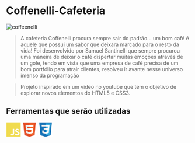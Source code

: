 # Coffenelli-Cafeteria

![coffeenelli](https://user-images.githubusercontent.com/89052474/147025355-225011b1-2eb2-45b1-93dc-0dd5a82928a1.PNG)

> A cafeteria Coffenelli procura sempre sair do padrão... um bom café é aquele que possui um sabor que deixara marcado para o resto da vida! Foi desenvolvido por Samuel Santinelli que sempre procurou uma maneira de deixar o café dispertar muitas emoções através de um gole, tendo em vista que uma empresa de café precisa de um bom portfólio para atrair clientes, resolveu ir avante nesse universo imenso da programação 

>Projeto inspirado em um video no youtube que tem o objetivo de explorar novos elementos do HTML5 e CSS3.

## Ferramentas que serão utilizadas
  <div style="display: inline_block">
  <img align="center" alt="Samuel-Js" height="40"width="40" src="https://raw.githubusercontent.com/devicons/devicon/master/icons/javascript/javascript-plain.svg">
  <img align="center" alt="Samuel-HTML" height="40" width="40"src="https://raw.githubusercontent.com/devicons/devicon/master/icons/html5/html5-original.svg">
  <img align="center" alt="Samuel-CSS" height="40" width="40" src="https://raw.githubusercontent.com/devicons/devicon/master/icons/css3/css3-original.svg">

 </div>
